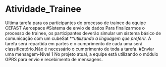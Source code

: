 # Atividade_Trainee
Ultima tarefa para os participantes do processo de trainee da equipe CEFAST Aerospace
#Sistema de envio de dados
Para finalizarmos o processo de trainee, os participantes deverão simular um sistema básico de comunicação com um cubeSat **_utilizando a linguagem que preferir._
A tarefa será repartida em partes e o cumprimento de cada uma será classificatório.Não é necessário o cumprimento de toda a tarefa.
#Enviar uma mensagem-Nivel 1
No projeto atual, a equipe está utilizando o módulo GPRS para envio e recebimento de mensagens.
